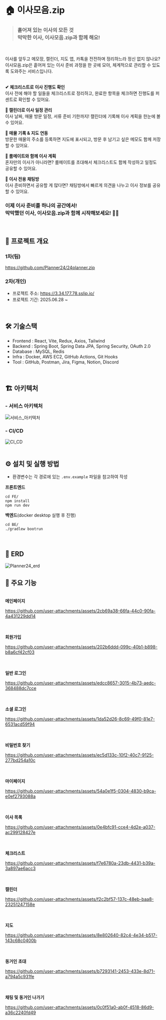 # 🏠 이사모음.zip

> ### 흩어져 있는 이사의 모든 것</br>막막한 이사, 이사모음.zip과 함께 해요!
</br>

이사를 앞두고 메모장, 캘린더, 지도 앱, 카톡을 전전하며 정리하느라 정신 없지 않나요?
</br>
이사모음.zip은 흩어져 있는 이사 준비 과정을 한 곳에 모아, 체계적으로 관리할 수 있도록 도와주는 서비스입니다.
</br>
</br>

**✔ 체크리스트로 이사 진행도 확인**
</br>
이사 전에 해야 할 일들을 체크리스트로 정리하고, 완료한 항목을 체크하면 진행도를 퍼센트로 확인할 수 있어요.

**📅 캘린더로 이사 일정 관리**
</br>
이사 날짜, 매물 방문 일정, 서류 준비 기한까지! 캘린더에 기록해 이사 계획을 한눈에 볼 수 있어요.

**📍 매물 기록 & 지도 연동**
</br>
방문한 매물의 주소를 등록하면 지도에 표시되고, 방문 후 남기고 싶은 메모도 함께 저장할 수 있어요.

**👥 룸메이트와 함께 이사 계획**
</br>
혼자만의 이사가 아니라면? 룸메이트를 초대해서 체크리스트도 함께 작성하고 일정도 공유할 수 있어요.

**💬 이사 전용 채팅방**
</br>
이사 준비하면서 공유할 게 많다면? 채팅방에서 빠르게 의견을 나누고 이사 정보를 공유할 수 있어요.

### **이제 이사 준비를 하나의 공간에서!</br>막막했던 이사, 이사모음.zip과 함께 시작해보세요! 🚛✨**
</br>

## 📖 프로젝트 개요
### 1차(팀)
https://github.com/Planner24/24planner.zip
### 2차(개인)
- 프로젝트 주소: https://3.34.177.78.sslip.io/
- 프로젝트 기간: 2025.06.28 ~
</br>

## 🛠️ 기술스택
- Frontend : React, Vite, Redux, Axios, Tailwind
- Backend : Spring Boot, Spring Data JPA, Spring Security, OAuth 2.0
- Database : MySQL, Redis
- Infra : Docker, AWS EC2, GitHub Actions, Git Hooks
- Tool : GitHub, Postman, Jira, Figma, Notion, Discord
</br>

## 🏗️ 아키텍처

### - 서비스 아키텍처
![서비스_아키텍처](https://github.com/user-attachments/assets/f740a60c-4962-4871-8048-b8e39445a8d3)

### - CI/CD
![CI_CD](https://github.com/user-attachments/assets/50cab2e9-2c51-455d-a23c-ae906d431b42)
</br></br>

## ⚙️ 설치 및 실행 방법
- 환경변수는 각 경로에 있는 `.env.example` 파일을 참고하여 작성

**프론트엔드**
```
cd FE/
npm install
npm run dev
```

**백엔드**(docker desktop 실행 후 진행)
```
cd BE/
./gradlew bootrun
```
</br>

## 🧩 ERD
![Planner24_erd](https://github.com/user-attachments/assets/e26ab98b-d05b-4fde-8f6e-46a179518ebf)
</br>

## 💫 주요 기능

</br>**메인페이지**

https://github.com/user-attachments/assets/2cb69a38-66fa-44c0-90fa-4a431229dd14

</br></br> **회원가입**

https://github.com/user-attachments/assets/202b6ddd-099c-40b1-b898-b8a6cf42cf03

</br></br> **일반 로그인**

https://github.com/user-attachments/assets/edcc8657-3015-4b73-aedc-368488dc7cce

</br></br> **소셜 로그인**

https://github.com/user-attachments/assets/1da52d26-8c69-49f0-81e7-6531acd59f94

</br></br> **비밀번호 찾기**

https://github.com/user-attachments/assets/ec5d133c-10f2-40c7-9125-277bd254a10c

</br></br> **마이페이지**

https://github.com/user-attachments/assets/54a0e1f5-0304-4830-b9ca-e0ef2793088a

</br></br> **이사 목록**

https://github.com/user-attachments/assets/0e4bfc91-cce4-4d2e-a037-ac299128427e

</br></br> **체크리스트**

https://github.com/user-attachments/assets/f7e6780a-23db-4431-b39a-3a897ae6acc3

</br></br> **캘린더**

https://github.com/user-attachments/assets/f2c2bf57-137c-48eb-baa8-23251247158e

</br></br> **지도**

https://github.com/user-attachments/assets/8e802640-82c4-4e34-b517-143c68c0400b

</br></br> **동거인 초대**

https://github.com/user-attachments/assets/b7293141-2453-433e-8d71-a794a5c931fe

</br></br> **채팅 및 동거인 나가기**

https://github.com/user-attachments/assets/0c0f51a0-ab0f-4518-86d9-a36c2240fd49
